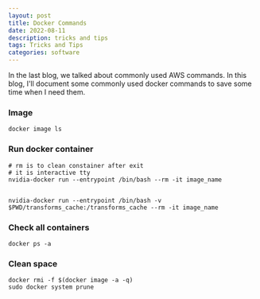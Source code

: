 ```yaml
---
layout: post
title: Docker Commands
date: 2022-08-11
description: tricks and tips
tags: Tricks and Tips
categories: software
---
```

In the last blog, we talked about commonly used AWS commands. In this blog, I'll document some commonly used docker commands to save some time when I need them.

### Image
```
docker image ls
```

### Run docker container
```
# rm is to clean constainer after exit
# it is interactive tty
nvidia-docker run --entrypoint /bin/bash --rm -it image_name


nvidia-docker run --entrypoint /bin/bash -v $PWD/transforms_cache:/transforms_cache --rm -it image_name
```


### Check all containers
```
docker ps -a
```


### Clean space
```
docker rmi -f $(docker image -a -q)
sudo docker system prune
```





